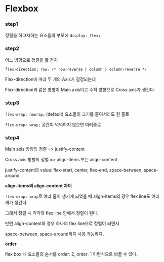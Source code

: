 # Flexbox



### step1

정렬을 하고자하는 요소들의 부모에 `display: flex;`



### step2

어느 방향으로 정렬을 할 건지

`flex-direction: row; /* row-reverse | column | column-reverse */`



Flex-direction에 따라 두 개의 Axis가 결정되는데 

Flex-direction과 같은 방향이 Main axis이고 수직 방향으로 Cross axis가 생긴다.



### step3

`flex-wrap: nowrap;` (default) 요소들의 크기를 줄여서라도 한 줄로

`flex-wrap: wrap;` 공간이 넉넉하지 않으면 여러줄로



### step4

Main axis 방향의 정렬 => justify-content

Cross axis 방향의 정렬 => align-items 또는 align-content



justify-content의 value: flex-start, center, flex-end, space-between, space-around





**align-items와 align-content 차이**

`flex-wrap: wrap`로 여러 줄이 생기게 되었을 때 align-items의 경우 flex line도 여러 개가 생긴다.

그래서 정렬 시 각각의 flex line 안에서 정렬이 된다.

반면 align-content의 경우 하나의 flex line으로 정렬이 되면서

space-between, space-around까지 사용 가능하다.



**order**

flex box 내 요소들의 순서를 order: 2, order: 1 이런식으로 바꿀 수 있다.